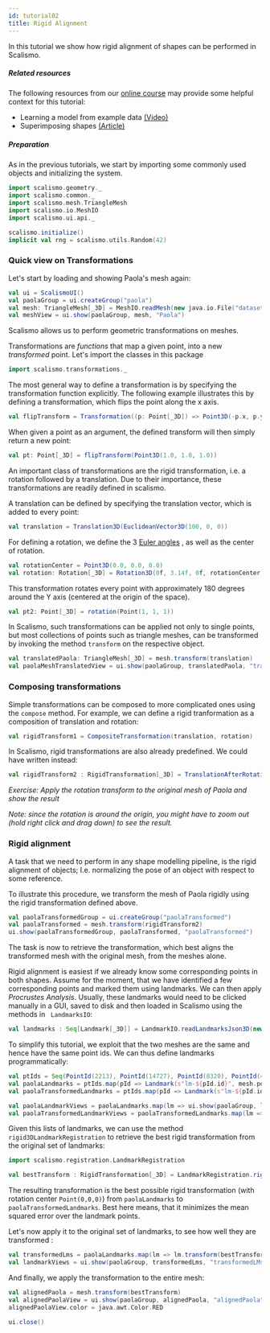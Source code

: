 ```yaml
---
id: tutorial02
title: Rigid Alignment
---
```


In this tutorial we show how rigid alignment of shapes can be performed in Scalismo.

##### Related resources

The following resources from our [online course](https://www.futurelearn.com/courses/statistical-shape-modelling) may provide
some helpful context for this tutorial:

- Learning a model from example data [(Video)](https://www.futurelearn.com/courses/statistical-shape-modelling/3/steps/250329)
- Superimposing shapes [(Article)](https://www.futurelearn.com/courses/statistical-shape-modelling/3/steps/250330)

##### Preparation
As in the previous tutorials, we start by importing some commonly used objects and initializing the system.

```scala mdoc:silent
import scalismo.geometry._
import scalismo.common._
import scalismo.mesh.TriangleMesh
import scalismo.io.MeshIO
import scalismo.ui.api._

scalismo.initialize()
implicit val rng = scalismo.utils.Random(42)
```

### Quick view on Transformations

Let's start by loading and showing Paola's mesh again:

```scala mdoc:silent
val ui = ScalismoUI()
val paolaGroup = ui.createGroup("paola")
val mesh: TriangleMesh[_3D] = MeshIO.readMesh(new java.io.File("datasets/Paola.ply")).get
val meshView = ui.show(paolaGroup, mesh, "Paola")
```

Scalismo allows us to perform geometric transformations on meshes.

Transformations are *functions* that map a given point, into a new *transformed* point.
Let's import the classes in this package
```scala mdoc:silent
import scalismo.transformations._
```


The most general way to define a transformation is by specifying the transformation function
explicitly. The following example illustrates this by defining a transformation,
which flips the point along the x axis.


```scala mdoc:silent
val flipTransform = Transformation((p: Point[_3D]) => Point3D(-p.x, p.y, p.z))
```

When given a point as an argument, the defined transform will then simply return a new point:

```scala mdoc
val pt: Point[_3D] = flipTransform(Point3D(1.0, 1.0, 1.0))
```

An important class of transformations are the rigid transformation, i.e. a rotation followed by a translation. Due to their
importance, these transformations are readily defined in scalismo.

A translation can be defined by specifying the translation vector, which is
added to every point:

```scala mdoc:silent
val translation = Translation3D(EuclideanVector3D(100, 0, 0))
```

For defining a rotation, we define the 3 [Euler angles](https://en.wikipedia.org/wiki/Euler_angles) , as well as the center of rotation.
```scala mdoc:silent
val rotationCenter = Point3D(0.0, 0.0, 0.0)
val rotation: Rotation[_3D] = Rotation3D(0f, 3.14f, 0f, rotationCenter)
```
This transformation rotates every point with approximately 180 degrees around the Y axis (centered at the origin of the space).

```scala mdoc
val pt2: Point[_3D] = rotation(Point(1, 1, 1))
```

In Scalismo, such transformations can be applied not only to single points, but most collections of points such as triangle meshes, can be
transformed by invoking the method ```transform``` on the respective object.

```scala mdoc:silent
val translatedPaola: TriangleMesh[_3D] = mesh.transform(translation)
val paolaMeshTranslatedView = ui.show(paolaGroup, translatedPaola, "translatedPaola")
```

### Composing transformations

Simple transformations can be composed to more complicated ones using the ```compose``` method. For example, we can define a rigid
tranformation as a composition of translation and rotation:

```scala mdoc:silent
val rigidTransform1 = CompositeTransformation(translation, rotation)
```

In Scalismo, rigid transformations are also already predefined. We could have written instead:

```scala mdoc:silent
val rigidTransform2 : RigidTransformation[_3D] = TranslationAfterRotation3D(translation, rotation)
```


*Exercise: Apply the rotation transform to the original mesh of Paola and show the result*

*Note: since the rotation is around the origin, you might have to zoom out (hold right click and drag down) to see the result.*


### Rigid alignment

A task that we need to perform in any shape modelling pipeline, is the rigid alignment of objects; I.e. normalizing the pose of
an object with respect to some reference.

To illustrate this procedure, we transform the mesh of Paola rigidly using the
rigid transformation defined above.

```scala mdoc:silent
val paolaTransformedGroup = ui.createGroup("paolaTransformed")
val paolaTransformed = mesh.transform(rigidTransform2)
ui.show(paolaTransformedGroup, paolaTransformed, "paolaTransformed")
```

The task is now to retrieve the transformation, which best aligns the transformed mesh
with the original mesh, from the meshes alone.

Rigid alignment is easiest if we already know some corresponding points in both shapes. Assume for the moment, that we
have identified a few corresponding points and marked them using landmarks. We can then apply *Procrustes Analysis*.
Usually, these landmarks would need to be clicked manually in a GUI, saved to disk and then loaded in Scalismo using the 
methods in ``` LandmarksIO```:
```scala 
val landmarks : Seq[Landmark[_3D]] = LandmarkIO.readLandmarksJson3D(new java.io.File("landmarks.json")).get
``` 

To simplify this tutorial, we exploit that the two meshes
are the same and hence have the same point ids. We can thus define landmarks programmatically:

```scala mdoc:silent
val ptIds = Seq(PointId(2213), PointId(14727), PointId(8320), PointId(48182))
val paolaLandmarks = ptIds.map(pId => Landmark(s"lm-${pId.id}", mesh.pointSet.point(pId)))
val paolaTransformedLandmarks = ptIds.map(pId => Landmark(s"lm-${pId.id}", paolaTransformed.pointSet.point(pId)))

val paolaLandmarkViews = paolaLandmarks.map(lm => ui.show(paolaGroup, lm, s"${lm.id}"))
val paolaTransformedLandmarkViews = paolaTransformedLandmarks.map(lm => ui.show(paolaTransformedGroup, lm, lm.id))
```

Given this lists of landmarks, we can use the method ```rigid3DLandmarkRegistration```
to retrieve the best rigid transformation from the original set of landmarks:

```scala mdoc:silent
import scalismo.registration.LandmarkRegistration

val bestTransform : RigidTransformation[_3D] = LandmarkRegistration.rigid3DLandmarkRegistration(paolaLandmarks, paolaTransformedLandmarks, center = Point(0, 0, 0))
```

The resulting transformation is the best possible rigid transformation (with rotation center ```Point(0,0,0)```) from ```paolaLandmarks``` to ```paolaTransformedLandmarks```.
Best here means, that it minimizes the mean squared error over the landmark points.

Let's now apply it to the original set of landmarks, to see how well they are transformed :

```scala mdoc:silent
val transformedLms = paolaLandmarks.map(lm => lm.transform(bestTransform))
val landmarkViews = ui.show(paolaGroup, transformedLms, "transformedLMs")
```

And finally, we apply the transformation to the entire mesh:

```scala mdoc:silent
val alignedPaola = mesh.transform(bestTransform)
val alignedPaolaView = ui.show(paolaGroup, alignedPaola, "alignedPaola")
alignedPaolaView.color = java.awt.Color.RED
```


```scala mdoc:invisible
ui.close()
```